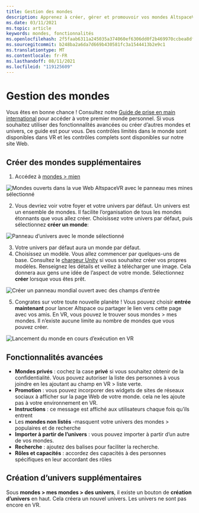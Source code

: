 ```yaml
---
title: Gestion des mondes
description: Apprenez à créer, gérer et promouvoir vos mondes AltspaceVR et à générer votre propre univers personnalisé.
ms.date: 03/11/2021
ms.topic: article
keywords: mondes, fonctionnalités
ms.openlocfilehash: 2f5faab6311a245035a374060ef6306dd0f2b469970ccbea8df999c72721f321
ms.sourcegitcommit: b248ba2a6da7d669b430581fc3a1544413b2e9c1
ms.translationtype: MT
ms.contentlocale: fr-FR
ms.lasthandoff: 08/11/2021
ms.locfileid: "119125609"
---
```

# <a name="managing-worlds"></a>Gestion des mondes

Vous êtes en bonne chance ! Consultez notre [Guide de prise en main international](world-building-getting-started.md) pour accéder à votre premier monde personnel. Si vous souhaitez utiliser des fonctionnalités avancées ou créer d’autres mondes et univers, ce guide est pour vous. Des contrôles limités dans le monde sont disponibles dans VR et les contrôles complets sont disponibles sur notre site Web.

## <a name="creating-extra-worlds"></a>Créer des mondes supplémentaires

1. Accédez à [mondes > mien](https://account.altvr.com/worlds/my)

![Mondes ouverts dans la vue Web AltspaceVR avec le panneau mes mines sélectionné](images/manage-worlds-img-01.png)

2. Vous devriez voir votre foyer et votre univers par défaut. Un univers est un ensemble de mondes. Il facilite l’organisation de tous les mondes étonnants que vous allez créer. Choisissez votre univers par défaut, puis sélectionnez **créer un monde**:

![Panneau d’univers avec le monde sélectionné](images/manage-worlds-img-02.png)

3. Votre univers par défaut aura un monde par défaut.
4. Choisissez un modèle. Vous allez commencer par quelques-uns de base. Consultez le [chargeur Unity](world-building-toolkit-getting-started.md) si vous souhaitez créer vos propres modèles. Renseignez les détails et veillez à télécharger une image. Cela donnera aux gens une idée de l’aspect de votre monde. Sélectionnez **créer** lorsque vous êtes prêt.

![Créer un panneau mondial ouvert avec des champs d’entrée](images/manage-worlds-img-03.png)

5. Congrates sur votre toute nouvelle planète ! Vous pouvez choisir **entrée maintenant** pour lancer Altspace ou partager le lien vers cette page avec vos amis. En VR, vous pouvez le trouver sous mondes > mes mondes. Il n’existe aucune limite au nombre de mondes que vous pouvez créer.

![Lancement du monde en cours d’exécution en VR](images/manage-worlds-img-04.png)

## <a name="advanced-features"></a>Fonctionnalités avancées

* **Mondes privés** : cochez la case **privé** si vous souhaitez obtenir de la confidentialité. Vous pouvez autoriser la liste des personnes à vous joindre en les ajoutant au champ en VR > liste verte.
* **Promotion** : vous pouvez incorporer des widgets de sites de réseaux sociaux à afficher sur la page Web de votre monde. cela ne les ajoute pas à votre environnement en VR.
* **Instructions** : ce message est affiché aux utilisateurs chaque fois qu’ils entrent
* Les **mondes non listés** -masquent votre univers des mondes > populaires et de recherche
* **Importer à partir de l’univers** : vous pouvez importer à partir d’un autre de vos mondes.
* **Recherche** : ajoutez des balises pour faciliter la recherche.
* **Rôles et capacités** : accordez des capacités à des personnes spécifiques en leur accordant des rôles

## <a name="creating-extra-universes"></a>Création d’univers supplémentaires

Sous **mondes > mes mondes > des univers**, il existe un bouton de **création d’univers** en haut. Cela créera un nouvel univers. Les univers ne sont pas encore en VR.